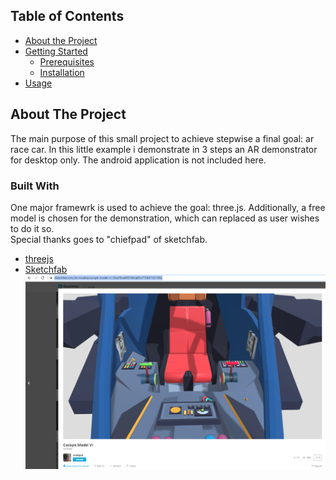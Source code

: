 <!-- TABLE OF CONTENTS -->
## Table of Contents

* [About the Project](#about-the-project)
* [Getting Started](#getting-started)
  * [Prerequisites](#prerequisites)
  * [Installation](#installation)
* [Usage](#usage)


<!-- ABOUT THE PROJECT -->
## About The Project

The main purpose of this small project to achieve stepwise a final goal: ar race car. 
In this little example i demonstrate in 3 steps an AR demonstrator for desktop only. 
The android application is not included here. 

### Built With
One major framewrk is used to achieve the goal: three.js. 
Additionally, a free model is chosen for the demonstration, which can replaced as user wishes to do it so.  
Special thanks goes to "chiefpad" of sketchfab. 

* [threejs](https://threejs.org/)
* [Sketchfab](https://sketchfab.com/3d-models/cockpit-model-vr-33acf5be400740aa85d7738871231962)
![Test Image 1](./readme_pics/sketchfab_model.png)